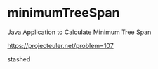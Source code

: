# minimumTreeSpan
Java Application to Calculate Minimum Tree Span 

https://projecteuler.net/problem=107


stashed
